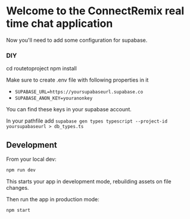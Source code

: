 # Welcome to the ConnectRemix real time chat application
Now you'll need to add some configuration for supabase.

### DIY
cd routetoproject
npm install

Make sure to create .env file with following properties in it

- `SUPABASE_URL=https://yoursupabaseurl.supabase.co`
- `SUPABASE_ANON_KEY=youranonkey`

You can find these keys in your supabase account.

In your pathfile add `supabase gen types typescript --project-id yoursupabaseurl > db_types.ts`

## Development

From your local dev:
```sh
npm run dev
```

This starts your app in development mode, rebuilding assets on file changes.

Then run the app in production mode:
```sh
npm start
```